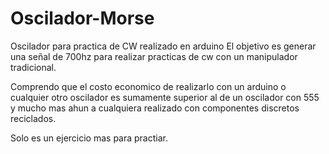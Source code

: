# Oscilador-Morse
Oscilador para practica de CW realizado en arduino
El objetivo es generar una señal de 700hz para realizar practicas de cw con un manipulador tradicional.

Comprendo que el costo economico de realizarlo con un arduino o cualquier otro oscilador es sumamente superior al de un oscilador con 555 y mucho mas ahun a cualquiera realizado con componentes discretos reciclados.

Solo es un ejercicio mas para practiar.
